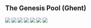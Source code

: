 
## The Genesis Pool (Ghent)


![](img/lochristi_1_.jpg)
![](img/lochristi_2_.jpg)
![](img/lochristi_3.jpg)
![](img/lochristi_4.jpg)
![](img/lochristi_5_.jpg)
![](img/lochristi_6_.jpg)
![](img/lochristi_7.jpg)
